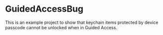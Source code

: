 # GuidedAccessBug
This is an example project to show that keychain items protected by device passcode cannot be unlocked when in Guided Access.

